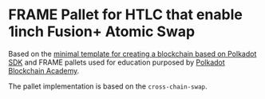 # FRAME Pallet for HTLC that enable 1inch Fusion+ Atomic Swap

Based on the [minimal template for creating a blockchain based on Polkadot SDK](https://github.com/paritytech/polkadot-sdk-minimal-template) and FRAME pallets used for education purposed by [Polkadot Blockchain Academy](https://github.com/Polkadot-Blockchain-Academy).

The pallet implementation is based on the `cross-chain-swap`.